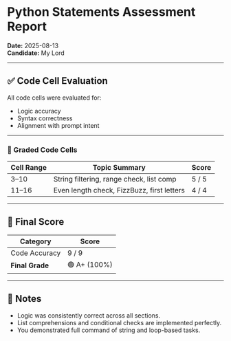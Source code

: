 # Python Statements Assessment Report

**Date:** 2025-08-13  
**Candidate:** My Lord

---

## ✅ Code Cell Evaluation

All code cells were evaluated for:
- Logic accuracy
- Syntax correctness
- Alignment with prompt intent

---

### 🔹 Graded Code Cells

| Cell Range | Topic Summary                                | Score |
|------------|-----------------------------------------------|--------|
| 3–10       | String filtering, range check, list comp      | 5 / 5  |
| 11–16      | Even length check, FizzBuzz, first letters    | 4 / 4  |

---

## 🏁 Final Score

| Category       | Score  |
|----------------|--------|
| Code Accuracy  | 9 / 9  |
| **Final Grade**| 🟢 A+ (100%) |

---

## 📌 Notes

- Logic was consistently correct across all sections.
- List comprehensions and conditional checks are implemented perfectly.
- You demonstrated full command of string and loop-based tasks.

